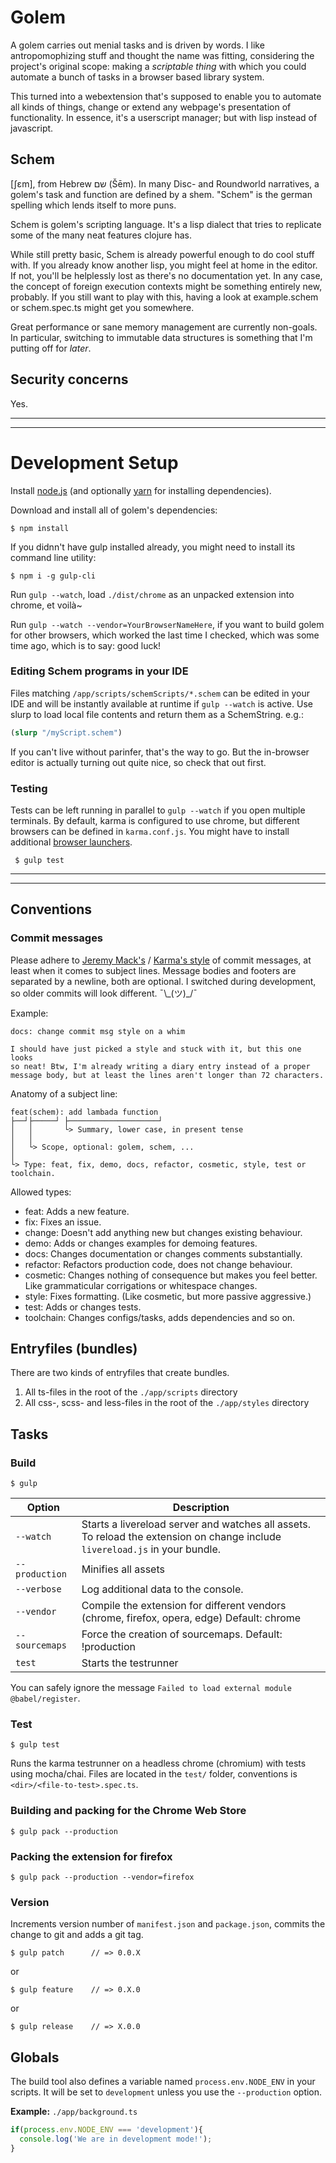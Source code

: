 # Golem

A golem carries out menial tasks and is driven by words. I like antropomophizing stuff and thought the name was fitting, considering the project's original scope: making a *scriptable thing* with which you could automate a bunch of tasks in a browser based library system.

This turned into a webextension that's supposed to enable you to automate all kinds of things, change or extend any webpage's presentation of functionality. In essence, it's a userscript manager; but with lisp instead of javascript.

## Schem
[ʃɛm], from Hebrew שם‎ (Šēm). In many Disc- and Roundworld narratives, a golem's task and function are defined by a shem. "Schem" is the german spelling which lends itself to more puns. 

Schem is golem's scripting language. It's a lisp dialect that tries to replicate some of the many neat features clojure has.

While still pretty basic, Schem is already powerful enough to do cool stuff with. If you already know another lisp, you might feel at home in the editor. If not, you'll be helplessly lost as there's no documentation yet. In any case, the concept of foreign execution contexts might be something entirely new, probably. If you still want to play with this, having a look at example.schem or schem.spec.ts might get you somewhere.

Great performance or sane memory management are currently non-goals. In particular, switching to immutable data structures is something that I'm putting off for *later*.

## Security concerns

Yes.
____________________________________________________________________________________
____________________________________________________________________________________

# Development Setup

Install [node.js](https://nodejs.org/en/) (and optionally [yarn](https://yarnpkg.com/en/docs/install) for installing dependencies).

Download and install all of golem's dependencies:

	$ npm install

If you didnn't have gulp installed already, you might need to install its command line utility:

    $ npm i -g gulp-cli

Run `gulp --watch`, load `./dist/chrome` as an unpacked extension into chrome, et voilà~


Run `gulp --watch --vendor=YourBrowserNameHere`, if you want to build golem for other browsers, which worked the last time I checked, which was some time ago, which is to say: good luck!


### Editing Schem programs in your IDE

Files matching `/app/scripts/schemScripts/*.schem` can be edited in your IDE and will be instantly available at runtime if `gulp --watch` is active. Use slurp to load local file contents and return them as a SchemString. e.g.:

```clojure
(slurp "/myScript.schem")
```

If you can't live without parinfer, that's the way to go. But the in-browser editor is actually turning out quite nice, so check that out first.

### Testing

Tests can be left running in parallel to `gulp --watch` if you open multiple terminals. By default, karma is configured to use chrome, but different browsers can be defined in `karma.conf.js`. You might have to install additional [browser launchers](http://karma-runner.github.io/2.0/config/browsers.html). 

     $ gulp test


____________________________________________________________________________________
____________________________________________________________________________________

## Conventions

### Commit messages

Please adhere to [Jeremy Mack's](https://seesparkbox.com/foundry/semantic_commit_messages) / [Karma's style](http://karma-runner.github.io/2.0/dev/git-commit-msg.html) of commit messages, at least when it comes to subject lines. Message bodies and footers are separated by a newline, both are optional. I switched during development, so older commits will look different. ¯\\\_(ツ)_/¯

Example:
```
docs: change commit msg style on a whim

I should have just picked a style and stuck with it, but this one looks
so neat! Btw, I'm already writing a diary entry instead of a proper
message body, but at least the lines aren't longer than 72 characters.
```

Anatomy of a subject line:
```
feat(schem): add lambada function
├──┘├─────┘ ├────────────────────┘
│   │       └> Summary, lower case, in present tense
│   │
│   └> Scope, optional: golem, schem, ...
│
└> Type: feat, fix, demo, docs, refactor, cosmetic, style, test or toolchain.
```

Allowed types:
* feat: Adds a new feature.
* fix: Fixes an issue.
* change: Doesn't add anything new but changes existing behaviour.
* demo: Adds or changes examples for demoing features.
* docs: Changes documentation or changes comments substantially.
* refactor: Refactors production code, does not change behaviour.
* cosmetic: Changes nothing of consequence but makes you feel better. Like grammaticular corrigations or whitespace changes. 
* style: Fixes formatting. (Like cosmetic, but more passive aggressive.)
* test: Adds or changes tests.
* toolchain: Changes configs/tasks, adds dependencies and so on.


## Entryfiles (bundles)

There are two kinds of entryfiles that create bundles.

1. All ts-files in the root of the `./app/scripts` directory
2. All css-, scss- and less-files in the root of the `./app/styles` directory

## Tasks

### Build

    $ gulp

| Option         | Description                                                                                                                                           |
|----------------|-------------------------------------------------------------------------------------------------------------------------------------------------------|
| `--watch`      | Starts a livereload server and watches all assets. <br>To reload the extension on change include `livereload.js` in your bundle.                      |
| `--production` | Minifies all assets                                                                                                                                   |
| `--verbose`    | Log additional data to the console.                                                                                                                   |
| `--vendor`     | Compile the extension for different vendors (chrome, firefox, opera, edge)  Default: chrome                                                           |
| `--sourcemaps` | Force the creation of sourcemaps. Default: !production                                                                                                |
| `test`         | Starts the testrunner                                                                                                                                 |

You can safely ignore the message `Failed to load external module @babel/register`.

### Test

    $ gulp test

Runs the karma testrunner on a headless chrome (chromium) with tests using mocha/chai.
Files are located in the `test/` folder, conventions is `<dir>/<file-to-test>.spec.ts`.

### Building and packing for the Chrome Web Store

    $ gulp pack --production

### Packing the extension for firefox

    $ gulp pack --production --vendor=firefox

### Version

Increments version number of `manifest.json` and `package.json`,
commits the change to git and adds a git tag.


    $ gulp patch      // => 0.0.X

or

    $ gulp feature    // => 0.X.0

or

    $ gulp release    // => X.0.0


## Globals

The build tool also defines a variable named `process.env.NODE_ENV` in your scripts. It will be set to `development` unless you use the `--production` option.


**Example:** `./app/background.ts`

```typescript
if(process.env.NODE_ENV === 'development'){
  console.log('We are in development mode!');
}
```